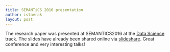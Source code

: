```yaml
---
title: SEMANTiCS 2016 presentation
author: istavrak
layout: post
---
```


The research paper was presented at SEMANTICS2016 at the [Data Science](http://2016.semantics.cc/main-conference) track. The slides have already been shared online via [slideshare](http://www.slideshare.net/istavrak/linked-open-vocabulary-ranking-and-terms-discovery). Great conference and very interesting talks!
